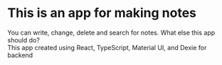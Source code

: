 # This is an app for making notes
You can write, change, delete and search for notes. What else this app should do?\
This app created using React, TypeScript, Material UI, and Dexie for backend